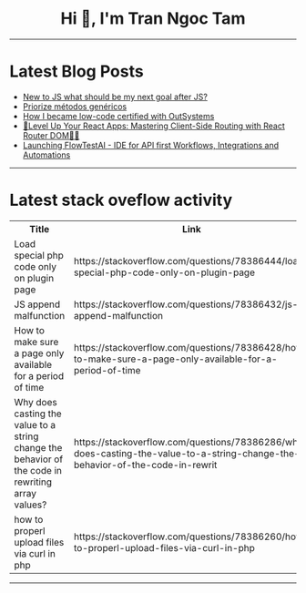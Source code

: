 <h1 align="center">Hi 👋, I'm Tran Ngoc Tam</h1>

---

# Latest Blog Posts 
<!-- BLOG-POST-LIST:START -->
- [New to JS what should be my next goal after JS?](https://dev.to/spidermonkey17/new-js-what-should-be-my-next-goal-after-js-1pc)
- [Priorize métodos genéricos](https://dev.to/giselecoder/priorize-metodos-genericos-2n3k)
- [How I became low-code certified with OutSystems](https://dev.to/outsystems/how-i-became-low-code-certified-with-outsystems-nbj)
- [🚀Level Up Your React Apps: Mastering Client-Side Routing with React Router DOM🥪🙂](https://dev.to/sahilshityalkar/level-up-your-react-apps-mastering-client-side-routing-with-react-router-dom-nkj)
- [Launching FlowTestAI - IDE for API first Workflows, Integrations and Automations](https://dev.to/flowtestai/launching-flowtestai-ide-for-api-first-workflows-integrations-and-automations-30hd)
<!-- BLOG-POST-LIST:END -->

---

# Latest stack oveflow activity
<table>
  <tr><th>Title</th><th>Link</th></tr>
  <!-- STACKOVERFLOW:START --><tr><td>Load special php code only on plugin page</td><td>https://stackoverflow.com/questions/78386444/load-special-php-code-only-on-plugin-page</td></tr><tr><td>JS append malfunction</td><td>https://stackoverflow.com/questions/78386432/js-append-malfunction</td></tr><tr><td>How to make sure a page only available for a period of time</td><td>https://stackoverflow.com/questions/78386428/how-to-make-sure-a-page-only-available-for-a-period-of-time</td></tr><tr><td>Why does casting the value to a string change the behavior of the code in rewriting array values?</td><td>https://stackoverflow.com/questions/78386286/why-does-casting-the-value-to-a-string-change-the-behavior-of-the-code-in-rewrit</td></tr><tr><td>how to properl upload files via curl in php</td><td>https://stackoverflow.com/questions/78386260/how-to-properl-upload-files-via-curl-in-php</td></tr><!-- STACKOVERFLOW:END -->
</table>

---


